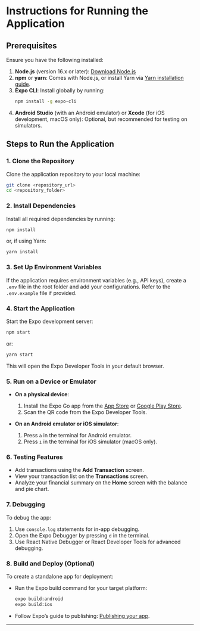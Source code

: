 # Instructions for Running the Application

## Prerequisites
Ensure you have the following installed:

1. **Node.js** (version 16.x or later): [Download Node.js](https://nodejs.org/)
2. **npm** or **yarn**: Comes with Node.js, or install Yarn via [Yarn installation guide](https://yarnpkg.com/getting-started/install).
3. **Expo CLI**: Install globally by running:
   ```bash
   npm install -g expo-cli
   ```
4. **Android Studio** (with an Android emulator) or **Xcode** (for iOS development, macOS only): Optional, but recommended for testing on simulators.

## Steps to Run the Application

### 1. Clone the Repository
Clone the application repository to your local machine:
```bash
git clone <repository_url>
cd <repository_folder>
```

### 2. Install Dependencies
Install all required dependencies by running:
```bash
npm install
```
or, if using Yarn:
```bash
yarn install
```

### 3. Set Up Environment Variables
If the application requires environment variables (e.g., API keys), create a `.env` file in the root folder and add your configurations. Refer to the `.env.example` file if provided.

### 4. Start the Application
Start the Expo development server:
```bash
npm start
```
or:
```bash
yarn start
```
This will open the Expo Developer Tools in your default browser.

### 5. Run on a Device or Emulator
- **On a physical device**:
  1. Install the Expo Go app from the [App Store](https://apps.apple.com/app/expo-go/id982107779) or [Google Play Store](https://play.google.com/store/apps/details?id=host.exp.exponent).
  2. Scan the QR code from the Expo Developer Tools.

- **On an Android emulator or iOS simulator**:
  1. Press `a` in the terminal for Android emulator.
  2. Press `i` in the terminal for iOS simulator (macOS only).

### 6. Testing Features
- Add transactions using the **Add Transaction** screen.
- View your transaction list on the **Transactions** screen.
- Analyze your financial summary on the **Home** screen with the balance and pie chart.

### 7. Debugging
To debug the app:
1. Use `console.log` statements for in-app debugging.
2. Open the Expo Debugger by pressing `d` in the terminal.
3. Use React Native Debugger or React Developer Tools for advanced debugging.

### 8. Build and Deploy (Optional)
To create a standalone app for deployment:
- Run the Expo build command for your target platform:
  ```bash
  expo build:android
  expo build:ios
  ```
- Follow Expo’s guide to publishing: [Publishing your app](https://docs.expo.dev/distribution/introduction/).

---
